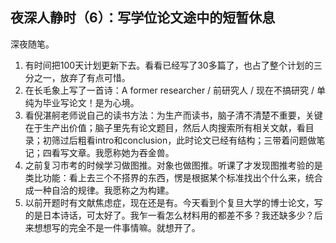 ## 夜深人静时（6）：写学位论文途中的短暂休息
深夜随笔。

1. 有时间把100天计划更新下去。看看已经写了30多篇了，也占了整个计划的三分之一，放弃了有点可惜。
2. 在长毛象上写了一首诗：A former researcher / 前研究人 / 现在不搞研究 / 单纯为毕业写论文！是为心境。
3. 看倪湛舸老师说自己的读书方法：为生产而读书，脑子清不清楚不重要，关键在于生产出价值；脑子里先有论文题目，然后人肉搜索所有相关文献，看目录；初筛过后粗看intro和conclusion，此时论文已经有结构；三带着问题做笔记；四看写文章。我愿称她为吞金兽。
4. 之前复习市考的时候学习做图推。对象也做图推。听课了才发现图推考验的是类比功能：看上去三个不搭界的东西，愣是根据某个标准找出个什么来，统合成一种自洽的规律。我愿称之为构建。
5. 以前开题时有文献焦虑症，现在还是有。今天看到个复旦大学的博士论文，写的是日本诗话，可太好了。我乍一看怎么材料用的都差不多？我还缺多少？后来想想写的完全不是一件事情嘛。就想开了。
